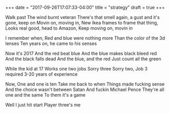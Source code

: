 +++
date = "2017-09-26T17:07:33-04:00"
title = "strategy"
draft = true
+++

Walk past
The wind burnt veteran
There's that smell again, a gust and it's gone, keep on
Movin on, moving in,
New Ikea frames to frame that thing,
Looks real good, head to Amazon, 
Keep moving on, movin in

I remember when,
Red and blue were nothing more
Than the color of the 3d lenses
Ten years on, he came to his senses

Now it's 2017
And the red beat blue 
And the blue makes black bleed red 
And the black falls dead 
And the blue, and the red 
Just count all the green

While the kid at 17
Works one two jobs
Sorry three
Sorry two, 
Job 3 required 3-20 years of experience

Now, One and one is ten
Take me back to when
Things made fucking sense
And the choice wasn't between Satan
And fuckin Michael Pence
They're all one and the same
To them it's a game

Well I just hit start
Player three's me 